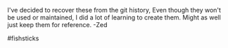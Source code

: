 I've decided to recover these from the git history, Even though they won't be used or maintained,
I did a lot of learning to create them. Might as well just keep them for reference. -Zed

#fishsticks
